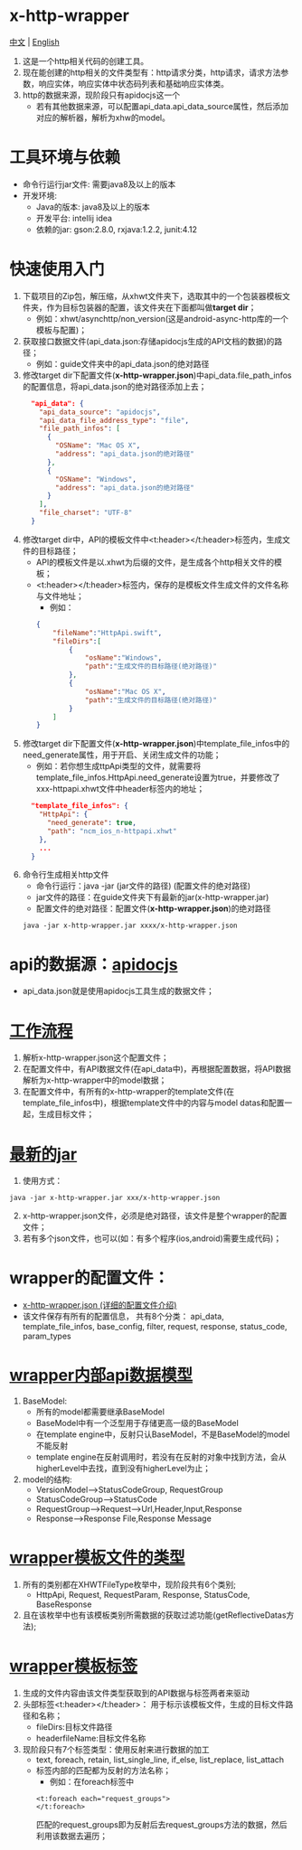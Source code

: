 # x-http-wrapper

[中文](README_ch.md) | [English](README.md)

1. 这是一个http相关代码的创建工具。
2. 现在能创建的http相关的文件类型有：http请求分类，http请求，请求方法参数，响应实体，响应实体中状态码列表和基础响应实体类。
3. http的数据来源，现阶段只有apidocjs这一个
    * 若有其他数据来源，可以配置api_data.api_data_source属性，然后添加对应的解析器，解析为xhw的model。


# 工具环境与依赖
* 命令行运行jar文件: 需要java8及以上的版本
* 开发环境:
    * Java的版本: java8及以上的版本
    * 开发平台: intellij idea
    * 依赖的jar: gson:2.8.0, rxjava:1.2.2, junit:4.12


# 快速使用入门
1. 下载项目的Zip包，解压缩，从xhwt文件夹下，选取其中的一个包装器模板文件夹，作为目标包装器的配置，该文件夹在下面都叫做**target dir**；
    * 例如：xhwt/asynchttp/non_version(这是android-async-http库的一个模板与配置)；
2. 获取接口数据文件(api_data.json:存储apidocjs生成的API文档的数据)的路径；
    * 例如：guide文件夹中的api_data.json的绝对路径
3. 修改target dir下配置文件(**x-http-wrapper.json**)中api_data.file_path_infos的配置信息，将api_data.json的绝对路径添加上去；
    ```json
      "api_data": {
        "api_data_source": "apidocjs",
        "api_data_file_address_type": "file",
        "file_path_infos": [
          {
            "OSName": "Mac OS X",
            "address": "api_data.json的绝对路径"
          },
          {
            "OSName": "Windows",
            "address": "api_data.json的绝对路径"
          }
        ],
        "file_charset": "UTF-8"
      }
    ```
4. 修改target dir中，API的模板文件中\<t:header\>\</t:header\>标签内，生成文件的目标路径；
    * API的模板文件是以.xhwt为后缀的文件，是生成各个http相关文件的模板；
    * \<t:header\>\</t:header\>标签内，保存的是模板文件生成文件的文件名称与文件地址；
        * 例如：
        ```json
        {
            "fileName":"HttpApi.swift",
            "fileDirs":[
                {
                    "osName":"Windows",
                    "path":"生成文件的目标路径(绝对路径)"
                },
                {
                    "osName":"Mac OS X",
                    "path":"生成文件的目标路径(绝对路径)"
                }
            ]
        }
        ```
5. 修改target dir下配置文件(**x-http-wrapper.json**)中template_file_infos中的need_generate属性，用于开启、关闭生成文件的功能；
    * 例如：若你想生成ttpApi类型的文件，就需要将template_file_infos.HttpApi.need_generate设置为true，并要修改了xxx-httpapi.xhwt文件中header标签内的地址；
    ```json
      "template_file_infos": {
        "HttpApi": {
          "need_generate": true,
          "path": "ncm_ios_n-httpapi.xhwt"
        },
        ...
      }
    ```
6. 命令行生成相关http文件
    * 命令行运行：java -jar (jar文件的路径) (配置文件的绝对路径)
    * jar文件的路径：在guide文件夹下有最新的jar(x-http-wrapper.jar)
    * 配置文件的绝对路径：配置文件(**x-http-wrapper.json**)的绝对路径
    ```
    java -jar x-http-wrapper.jar xxxx/x-http-wrapper.json
    ```


# api的数据源：[apidocjs](guide/apidocjs.md)
* api_data.json就是使用apidocjs工具生成的数据文件；


# [工作流程](guide/global-process.png)
1. 解析x-http-wrapper.json这个配置文件；
2. 在配置文件中，有API数据文件(在api_data中)，再根据配置数据，将API数据解析为x-http-wrapper中的model数据；
3. 在配置文件中，有所有的x-http-wrapper的template文件(在template_file_infos中)，根据template文件中的内容与model datas和配置一起，生成目标文件；


# [最新的jar](guide/x-http-wrapper.jar)
1. 使用方式：
```
java -jar x-http-wrapper.jar xxx/x-http-wrapper.json
```
2. x-http-wrapper.json文件，必须是绝对路径，该文件是整个wrapper的配置文件；
3. 若有多个json文件，也可以(如：有多个程序(ios,android)需要生成代码)；

# wrapper的配置文件：
   * [x-http-wrapper.json (详细的配置文件介绍)](guide/config-structure.md)
   * 该文件保存有所有的配置信息， 共有8个分类：
   api_data, template_file_infos, base_config, filter, request, response, status_code, param_types


# [wrapper内部api数据模型](guide/xhw-model.md)
1. BaseModel:
    * 所有的model都需要继承BaseModel
    * BaseModel中有一个泛型用于存储更高一级的BaseModel
    * 在template engine中，反射只认BaseModel，不是BaseModel的model不能反射
    * template engine在反射调用时，若没有在反射的对象中找到方法，会从higherLevel中去找，直到没有higherLevel为止；
2. model的结构:
    * VersionModel-->StatusCodeGroup, RequestGroup
    * StatusCodeGroup-->StatusCode
    * RequestGroup-->Request-->Url,Header,Input,Response
    * Response-->Response File,Response Message


# [wrapper模板文件的类型](guide/template-type.md)
1. 所有的类别都在XHWTFileType枚举中，现阶段共有6个类别;
   * HttpApi, Request, RequestParam, Response, StatusCode, BaseResponse
2. 且在该枚举中也有该模板类别所需数据的获取过滤功能(getReflectiveDatas方法);


# [wrapper模板标签](guide/template-file_and_tags.md)
1. 生成的文件内容由该文件类型获取到的API数据与标签两者来驱动
2. 头部标签\<t:header\>\</t:header\>： 用于标示该模板文件，生成的目标文件路径和名称；
    * fileDirs:目标文件路径
    * headerfileName:目标文件名称
3. 现阶段只有7个标签类型：使用反射来进行数据的加工
    * text, foreach, retain, list_single_line, if_else, list_replace, list_attach
    * 标签内部的匹配都为反射的方法名称；
        * 例如：在foreach标签中
        ```xhtml
        <t:foreach each="request_groups">
        </t:foreach>
        ```
        匹配的request_groups即为反射后去request_groups方法的数据，然后利用该数据去遍历；


